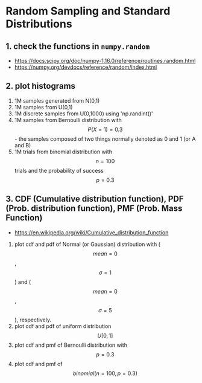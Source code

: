 # Random Sampling and Standard Distributions

## 1. check the functions in `numpy.random`
  - https://docs.scipy.org/doc/numpy-1.16.0/reference/routines.random.html
  - https://numpy.org/devdocs/reference/random/index.html
  
## 2. plot histograms
  1. 1M samples generated from N(0,1)
  2. 1M samples from U(0,1)
  3. 1M discrete samples from U(0,1000) using 'np.randint()'
  4. 1M samples from Bernoulli distribution with $$P(X=1) = 0.3$$
    - the samples composed of two things normally denoted as 0 and 1 (or A and B)
  5. 1M trials from binomial distribution with $$n=100$$ trials and the probability of success $$p = 0.3$$
  
  
## 3. CDF (Cumulative distribution function), PDF (Prob. distribution function), PMF (Prob. Mass Function)
  - https://en.wikipedia.org/wiki/Cumulative_distribution_function
  
  1. plot cdf and pdf of Normal (or Gaussian) distribution with ($$mean=0$$, $$\sigma=1$$) and ($$mean=0$$, $$\sigma=5$$), respectively.
  2. plot cdf and pdf of uniform distribution $$U[0,1]$$
  3. plot cdf and pmf of Bernoulli distribution with $$p=0.3$$
  4. plot cdf and pmf of $$binomial(n=100, p=0.3)$$
  
  
## 
